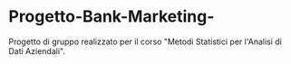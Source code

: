 # Progetto-Bank-Marketing-
Progetto di gruppo realizzato per il corso "Metodi Statistici per l'Analisi di Dati Aziendali". 
